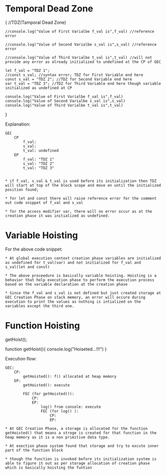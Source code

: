 # Temporal Dead Zone
{
    //TDZ(Tamporal Dead Zone)

    
    //console.log("Value of First Varialbe f_val is",f_val) //reference error
    
    //console.log("Value of Second Varialbe s_val is",s_val) //reference error
    
    //console.log("Value of Third Varialbe t_val is",t_val) //will not provide any error as already initialized to undefined at the CP of GEC

    let f_val = "TDZ 1";
    //const s_val; //syntax error; TDZ for First Variable end here
    const s_val = "TDZ 2"; //TDZ for Second Variable end here
    var t_val = "TDZ 3"; //TDZ for Third Variable end here though variable initialized as undefined at CP

    console.log("Value of First Varialbe f_val is",f_val)
    console.log("Value of Second Varialbe s_val is",s_val)
    console.log("Value of Third Varialbe t_val is",t_val)
}

Explanation:

    GEC
        CP
            f_val:
            s_val:
            t_val: undefined
        EP
            f_val: "TDZ 1"
            s_val: "TDZ 2"
            t_val: "TDZ 3"


    * if f_val, s_val & t_val is used before its initialization then TDZ will start at top of the block scope and move on until the initialized position found;

    * for let and const there will raise reference error for the comment out code snippet of f_val and s_val

    * for the access modifier var, there will no error occur as at the creation phase it was initialized as undefined.

# Variable Hoisting

For the above code snippet:

    * At global execution context creation phase variables are initialized as undefined for t_val(var) and not initialized for f_val and s_val(let and const)

    * The above proceedure is basically variable hoisting. Hoisting is a behavior that help execution phase to perform the execution process based on the variable declaration at the creation phase

    * Since the f_val and s_val is not defined but just created storage at GEC Creation Phase on stack memory, an error will occure during execution to print the values as nothing is intialized on the variables except the third one.

# Function Hoisting

getHoist();

function getHoist(){
    console.log("Hoiseted...!!!")
}

Execution flow:

    GEC:
        CP:
            getHoisted(): f() allocated at heap memory
        EP:
            getHoisted(): execute

            FEC (for getHoisted()):
                CP:
                EP:
                    log() from console: execute
                    FEC (for log() ):
                        CP:
                        EP:

    * At GEC Creation Phase, a storage is allocated for the function getHoisted() that means a stroge is created for that function in the heap memory as it is a non primitive data type.

    * At exection phase system found that storage and try to excute inner part of the function block

    * though the function is invoked before its initialization system is able to figure it out as per storage allocation of creation phase which is basically hoisting the funtion
